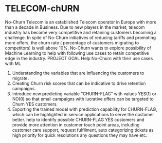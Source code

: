 # TELECOM-chURN
No-Churn Telecom is an established Telecom operator in Europe with more than a decade in Business. Due to new players in the market, telecom industry has become very competitive and retaining customers becoming a challenge.
In spite of No-Churn initiatives of reducing tariffs and promoting more offers, the churn rate ( percentage of customers migrating to competitors) is well above 10%.
No-Churn wants to explore possibility of Machine Learning to help with following use cases to retain competitive edge in the industry.
PROJECT GOAL
Help No-Churn with their use cases with ML
1. Understanding the variables that are influencing the customers to migrate.
2. Creating Churn risk scores that can be indicative to drive retention campaigns.
3. Introduce new predicting variable “CHURN-FLAG” with values YES(1) or NO(0) so that email campaigns with lucrative offers can be targeted to Churn YES customers.
4. Exporting the trained model with prediction capability for CHURN-FLAG, which can be highlighted in service applications to serve the customer better.
help to identify possible CHURN-FLAG YES customers and provide more attention in customer touch point areas, including customer care support, request fulfilment, auto categorizing tickets as high priority for quick resolutions any questions they may have etc.

